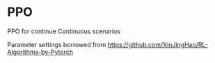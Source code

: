 # PPO
PPO for continue Continuous scenarios

Parameter settings borrowed from https://github.com/XinJingHao/RL-Algorithms-by-Pytorch
